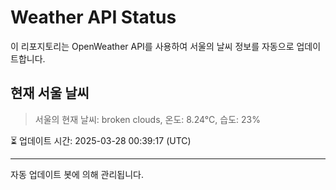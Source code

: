 
# Weather API Status

이 리포지토리는 OpenWeather API를 사용하여 서울의 날씨 정보를 자동으로 업데이트합니다.

## 현재 서울 날씨
> 서울의 현재 날씨: broken clouds, 온도: 8.24°C, 습도: 23%

⏳ 업데이트 시간: 2025-03-28 00:39:17 (UTC)

---
자동 업데이트 봇에 의해 관리됩니다.
